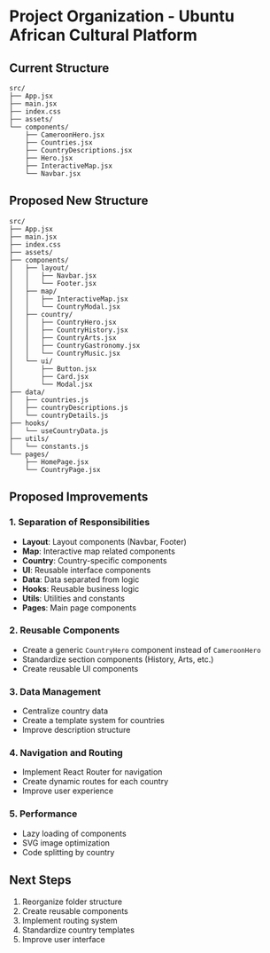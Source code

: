 # Project Organization - Ubuntu African Cultural Platform

## Current Structure
```
src/
├── App.jsx
├── main.jsx
├── index.css
├── assets/
└── components/
    ├── CameroonHero.jsx
    ├── Countries.jsx
    ├── CountryDescriptions.jsx
    ├── Hero.jsx
    ├── InteractiveMap.jsx
    └── Navbar.jsx
```

## Proposed New Structure
```
src/
├── App.jsx
├── main.jsx
├── index.css
├── assets/
├── components/
│   ├── layout/
│   │   ├── Navbar.jsx
│   │   └── Footer.jsx
│   ├── map/
│   │   ├── InteractiveMap.jsx
│   │   └── CountryModal.jsx
│   ├── country/
│   │   ├── CountryHero.jsx
│   │   ├── CountryHistory.jsx
│   │   ├── CountryArts.jsx
│   │   ├── CountryGastronomy.jsx
│   │   └── CountryMusic.jsx
│   └── ui/
│       ├── Button.jsx
│       ├── Card.jsx
│       └── Modal.jsx
├── data/
│   ├── countries.js
│   ├── countryDescriptions.js
│   └── countryDetails.js
├── hooks/
│   └── useCountryData.js
├── utils/
│   └── constants.js
└── pages/
    ├── HomePage.jsx
    └── CountryPage.jsx
```

## Proposed Improvements

### 1. Separation of Responsibilities
- **Layout**: Layout components (Navbar, Footer)
- **Map**: Interactive map related components
- **Country**: Country-specific components
- **UI**: Reusable interface components
- **Data**: Data separated from logic
- **Hooks**: Reusable business logic
- **Utils**: Utilities and constants
- **Pages**: Main page components

### 2. Reusable Components
- Create a generic `CountryHero` component instead of `CameroonHero`
- Standardize section components (History, Arts, etc.)
- Create reusable UI components

### 3. Data Management
- Centralize country data
- Create a template system for countries
- Improve description structure

### 4. Navigation and Routing
- Implement React Router for navigation
- Create dynamic routes for each country
- Improve user experience

### 5. Performance
- Lazy loading of components
- SVG image optimization
- Code splitting by country

## Next Steps
1. Reorganize folder structure
2. Create reusable components
3. Implement routing system
4. Standardize country templates
5. Improve user interface